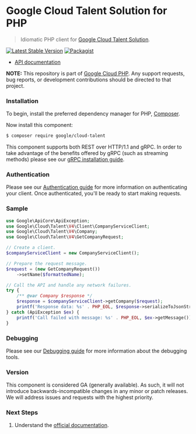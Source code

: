 # Google Cloud Talent Solution for PHP

> Idiomatic PHP client for [Google Cloud Talent Solution](https://cloud.google.com/solutions/talent-solution/).

[![Latest Stable Version](https://poser.pugx.org/google/cloud-talent/v/stable)](https://packagist.org/packages/google/cloud-talent) [![Packagist](https://img.shields.io/packagist/dm/google/cloud-talent.svg)](https://packagist.org/packages/google/cloud-talent)

* [API documentation](https://cloud.google.com/php/docs/reference/cloud-talent/latest)

**NOTE:** This repository is part of [Google Cloud PHP](https://github.com/googleapis/google-cloud-php). Any
support requests, bug reports, or development contributions should be directed to
that project.

### Installation

To begin, install the preferred dependency manager for PHP, [Composer](https://getcomposer.org/).

Now install this component:

```sh
$ composer require google/cloud-talent
```

This component supports both REST over HTTP/1.1 and gRPC. In order to take advantage of the benefits offered by gRPC (such as streaming methods)
please see our [gRPC installation guide](https://cloud.google.com/php/grpc).

### Authentication

Please see our [Authentication guide](https://github.com/googleapis/google-cloud-php/blob/main/AUTHENTICATION.md) for more information
on authenticating your client. Once authenticated, you'll be ready to start making requests.

### Sample

```php
use Google\ApiCore\ApiException;
use Google\Cloud\Talent\V4\Client\CompanyServiceClient;
use Google\Cloud\Talent\V4\Company;
use Google\Cloud\Talent\V4\GetCompanyRequest;

// Create a client.
$companyServiceClient = new CompanyServiceClient();

// Prepare the request message.
$request = (new GetCompanyRequest())
    ->setName($formattedName);

// Call the API and handle any network failures.
try {
    /** @var Company $response */
    $response = $companyServiceClient->getCompany($request);
    printf('Response data: %s' . PHP_EOL, $response->serializeToJsonString());
} catch (ApiException $ex) {
    printf('Call failed with message: %s' . PHP_EOL, $ex->getMessage());
}
```

### Debugging

Please see our [Debugging guide](https://github.com/googleapis/google-cloud-php/blob/main/DEBUG.md)
for more information about the debugging tools.

### Version

This component is considered GA (generally available). As such, it will not introduce backwards-incompatible changes in
any minor or patch releases. We will address issues and requests with the highest priority.

### Next Steps

1. Understand the [official documentation](https://cloud.google.com/talent-solution/job-search/docs/apis).
